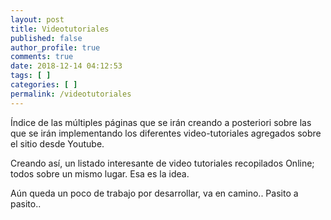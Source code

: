 ```yaml
---
layout: post
title: Videotutoriales
published: false
author_profile: true
comments: true
date: 2018-12-14 04:12:53
tags: [ ]
categories: [ ]
permalink: /videotutoriales
---
```

Índice de las múltiples páginas que se irán creando a posteriori sobre las que se irán implementando los diferentes video-tutoriales agregados sobre el sitio desde Youtube.

Creando así, un listado interesante de video tutoriales recopilados Online; todos sobre un mismo lugar. Esa es la idea.

Aún queda un poco de trabajo por desarrollar, va en camino.. Pasito a pasito..